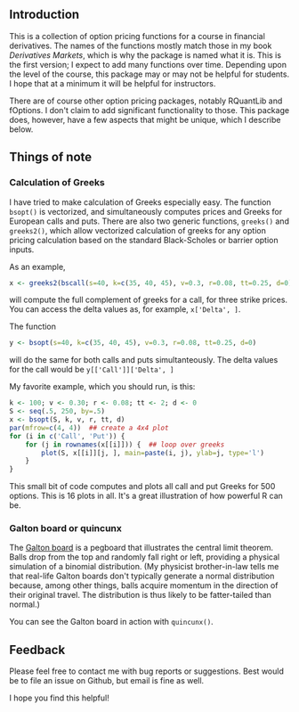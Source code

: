 
## Introduction

This is a collection of option pricing functions for a course in
financial derivatives. The names of the functions mostly match those
in my book *Derivatives Markets*, which is why the package is named
what it is. This is the first version; I expect to add many functions
over time. Depending upon the level of the course, this package may or
may not be helpful for students. I hope that at a minimum it will be
helpful for instructors.

There are of course other option pricing packages, notably RQuantLib
and fOptions.  I don't claim to add significant functionality to
those. This package does, however, have a few aspects that might be
unique, which I describe below.

## Things of note

### Calculation of Greeks

I have tried to make calculation of Greeks especially easy. The
function `bsopt()` is vectorized, and simultaneously computes prices
and Greeks for European calls and puts. There are also two generic
functions, `greeks()` and `greeks2()`, which allow vectorized
calculation of greeks for any option pricing calculation based on the
standard Black-Scholes or barrier option inputs.

As an example,

```r
x <- greeks2(bscall(s=40, k=c(35, 40, 45), v=0.3, r=0.08, tt=0.25, d=0))
```

will compute the full complement of greeks for a call, for three
strike prices. You can access the delta values as, for example,
`x['Delta', ]`.


The function
```r
y <- bsopt(s=40, k=c(35, 40, 45), v=0.3, r=0.08, tt=0.25, d=0)
```

will do the same for both calls and puts simultanteously. The delta
values for the call would be `y[['Call']]['Delta', ]`

My favorite example, which you should run, is this:

```r
k <- 100; v <- 0.30; r <- 0.08; tt <- 2; d <- 0
S <- seq(.5, 250, by=.5)
x <- bsopt(S, k, v, r, tt, d)
par(mfrow=c(4, 4))  ## create a 4x4 plot
for (i in c('Call', 'Put')) {
    for (j in rownames(x[[i]])) {  ## loop over greeks
        plot(S, x[[i]][j, ], main=paste(i, j), ylab=j, type='l')
    }
}
```

This small bit of code computes and plots all call and put Greeks for
500 options. This is 16 plots in all.  It's a great illustration of how powerful R can be.

### Galton board or quincunx

The [Galton board](http://mathworld.wolfram.com/GaltonBoard.html) is a
pegboard that illustrates the central limit theorem. Balls drop from
the top and randomly fall right or left, providing a physical
simulation of a binomial
distribution. (My physicist brother-in-law tells me that real-life Galton boards don't typically generate a normal distribution because, among other things, balls acquire momentum in the direction of their original travel. The distribution is thus likely to be fatter-tailed than normal.)

You can see the Galton board in action with `quincunx()`.

## Feedback

Please feel free to contact me with bug reports or suggestions. Best
would be to file an issue on Github, but email is fine as well.

I hope you find this helpful!
